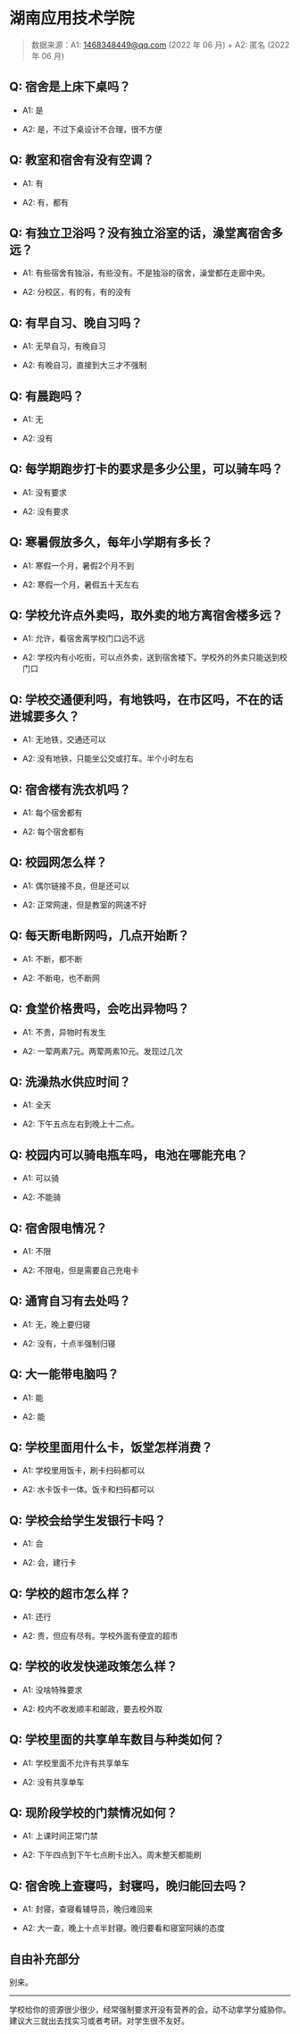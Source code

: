 # 湖南应用技术学院

> 数据来源：A1: 1468348449@qq.com (2022 年 06 月) + A2: 匿名 (2022 年 06 月)

## Q: 宿舍是上床下桌吗？

- A1: 是

- A2: 是，不过下桌设计不合理，很不方便

## Q: 教室和宿舍有没有空调？

- A1: 有

- A2: 有，都有

## Q: 有独立卫浴吗？没有独立浴室的话，澡堂离宿舍多远？

- A1: 有些宿舍有独浴，有些没有。不是独浴的宿舍，澡堂都在走廊中央。

- A2: 分校区，有的有，有的没有

## Q: 有早自习、晚自习吗？

- A1: 无早自习，有晚自习

- A2: 有晚自习，直接到大三才不强制

## Q: 有晨跑吗？

- A1: 无

- A2: 没有

## Q: 每学期跑步打卡的要求是多少公里，可以骑车吗？

- A1: 没有要求

- A2: 没有要求

## Q: 寒暑假放多久，每年小学期有多长？

- A1: 寒假一个月，暑假2个月不到

- A2: 寒假一个月，暑假五十天左右

## Q: 学校允许点外卖吗，取外卖的地方离宿舍楼多远？

- A1: 允许，看宿舍离学校门口远不远

- A2: 学校内有小吃街，可以点外卖，送到宿舍楼下。学校外的外卖只能送到校门口

## Q: 学校交通便利吗，有地铁吗，在市区吗，不在的话进城要多久？

- A1: 无地铁，交通还可以

- A2: 没有地铁，只能坐公交或打车。半个小时左右

## Q: 宿舍楼有洗衣机吗？

- A1: 每个宿舍都有

- A2: 每个宿舍都有

## Q: 校园网怎么样？

- A1: 偶尔链接不良，但是还可以

- A2: 正常网速，但是教室的网速不好

## Q: 每天断电断网吗，几点开始断？

- A1: 不断，都不断

- A2: 不断电，也不断网

## Q: 食堂价格贵吗，会吃出异物吗？

- A1: 不贵，异物时有发生

- A2: 一荤两素7元。两荤两素10元。发现过几次

## Q: 洗澡热水供应时间？

- A1: 全天

- A2: 下午五点左右到晚上十二点。

## Q: 校园内可以骑电瓶车吗，电池在哪能充电？

- A1: 可以骑

- A2: 不能骑

## Q: 宿舍限电情况？

- A1: 不限

- A2: 不限电，但是需要自己充电卡

## Q: 通宵自习有去处吗？

- A1: 无，晚上要归寝

- A2: 没有，十点半强制归寝

## Q: 大一能带电脑吗？

- A1: 能

- A2: 能

## Q: 学校里面用什么卡，饭堂怎样消费？

- A1: 学校里用饭卡，刷卡扫码都可以

- A2: 水卡饭卡一体。饭卡和扫码都可以

## Q: 学校会给学生发银行卡吗？

- A1: 会

- A2: 会，建行卡

## Q: 学校的超市怎么样？

- A1: 还行

- A2: 贵，但应有尽有。学校外面有便宜的超市

## Q: 学校的收发快递政策怎么样？

- A1: 没啥特殊要求

- A2: 校内不收发顺丰和邮政，要去校外取

## Q: 学校里面的共享单车数目与种类如何？

- A1: 学校里面不允许有共享单车

- A2: 没有共享单车

## Q: 现阶段学校的门禁情况如何？

- A1: 上课时间正常门禁

- A2: 下午四点到下午七点刷卡出入。周末整天都能刷

## Q: 宿舍晚上查寝吗，封寝吗，晚归能回去吗？

- A1: 封寝，查寝看辅导员，晚归难回来

- A2: 大一查，晚上十点半封寝。晚归要看和寝室阿姨的态度

## 自由补充部分

别来。

***

学校给你的资源很少很少，经常强制要求开没有营养的会。动不动拿学分威胁你。建议大三就出去找实习或者考研。对学生很不友好。
